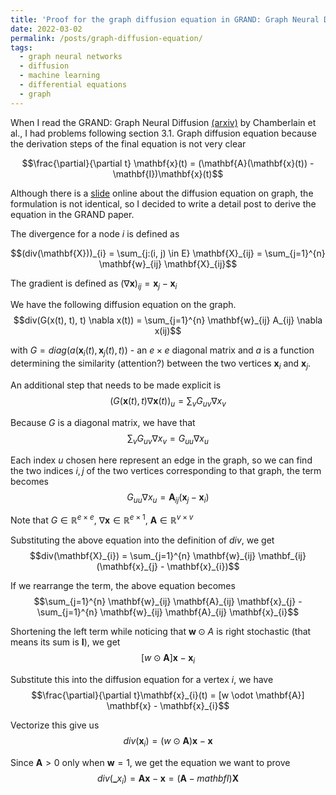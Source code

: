 ```yaml
---
title: 'Proof for the graph diffusion equation in GRAND: Graph Neural Diffusion'
date: 2022-03-02
permalink: /posts/graph-diffusion-equation/
tags:
  - graph neural networks
  - diffusion
  - machine learning
  - differential equations
  - graph
---
```


When I read the GRAND: Graph Neural Diffusion [(arxiv)](https://www.arxiv.org/abs/2106.10934) by Chamberlain et al., I had problems following section 3.1. Graph diffusion equation because the derivation steps of the final equation is not very clear

$$\frac{\partial}{\partial t} \mathbf{x}(t) = (\mathbf{A}(\mathbf{x}(t)) - \mathbf{I})\mathbf{x}(t)$$

Although there is a [slide](https://www.math.fsu.edu/~bertram/lectures/Diffusion.pdf) online about the diffusion equation on graph, the formulation is not identical, so I decided to write a detail post to derive the equation in the GRAND paper.

The divergence for a node $i$ is defined as

$$(div(\mathbf{X}))_{i} = \sum_{j:(i, j) \in E} \mathbf{X}_{ij} = \sum_{j=1}^{n} \mathbf{w}_{ij} \mathbf{X}_{ij}$$

The gradient is defined as $(\nabla \mathbf{x})_{ij} = \mathbf{x}_{j} - \mathbf{x}_{i}$

We have the following diffusion equation on the graph.
$$div(G(x(t), t), t) \nabla x(t)) = \sum_{j=1}^{n} \mathbf{w}_{ij} A_{ij} \nabla x(ij)$$

with $G = diag(a(\mathbf{x}_{i}(t), \mathbf{x}_{j}(t),t))$ - an $e \times e$ diagonal matrix and $a$ is a function determining the similarity (attention?) between the two vertices $\mathbf{x}_{i}$ and $\mathbf{x}_{j}$. 

An additional step that needs to be made explicit is 
$$(G(\mathbf{x}(t), t) \nabla \mathbf{x}(t))_u = \sum_{v} G_{uv} \nabla x_{v}$$

Because $G$ is a diagonal matrix, we have that
$$\sum_{v} G_{uv} \nabla x_{v} = G_{uu} \nabla x_u$$

Each index $u$ chosen here represent an edge in the graph, so we can find the two indices $i, j$ of the two vertices corresponding to that graph, the term becomes
$$G_{uu} \nabla x_u = \mathbf{A}_{ij} (\mathbf{x}_{j} - \mathbf{x}_{i})$$ 

Note that $G \in \mathbb{R}^{e \times e}$, $\nabla \mathbf{x} \in \mathbb{R}^{e \times 1}$, $\mathbf{A} \in \mathbb{R}^{v \times v}$

Substituting the above equation into the definition of $div$, we get
$$div(\mathbf{X}_{i}) = \sum_{j=1}^{n} \mathbf{w}_{ij} \mathbf_{ij} (\mathbf{x}_{j} - \mathbf{x}_{i})$$

If we rearrange the term, the above equation becomes
$$\sum_{j=1}^{n} \mathbf{w}_{ij} \mathbf{A}_{ij} \mathbf{x}_{j} - \sum_{j=1}^{n} \mathbf{w}_{ij} \mathbf{A}_{ij} \mathbf{x}_{i}$$

Shortening the left term while noticing that $\mathbf{w} \odot A$ is right stochastic (that means its sum is $\mathbf{I}$), we get
$$[w \odot \mathbf{A}] \mathbf{x} - \mathbf{x}_{i}$$

Substitute this into the diffusion equation for a vertex $i$, we have
$$\frac{\partial}{\partial t}\mathbf{x}_{i}(t) = [w \odot \mathbf{A}] \mathbf{x} - \mathbf{x}_{i}$$

Vectorize this give us
$$div(\mathbf{x}_{i}) = (w \odot \mathbf{A}) \mathbf{x} - \mathbf{x}$$

Since $\mathbf{A} > 0$ only when $\mathbf{w} = 1$, we get the equation we want to prove
$$div(\mathbf_{x}_{i}) = \mathbf{A} \mathbf{x} - \mathbf{x} = (\mathbf{A} - mathbf{I}) \mathbf{X}$$